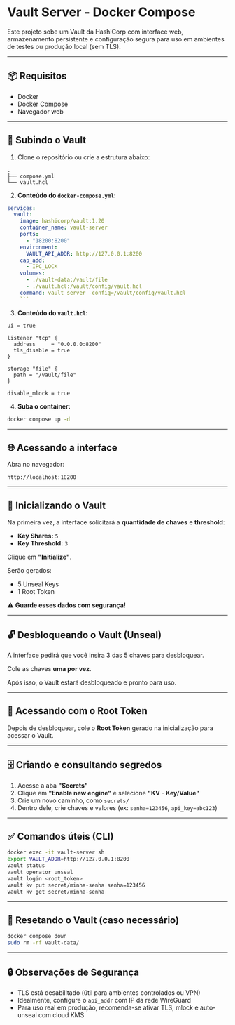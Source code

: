 # Vault Server - Docker Compose

Este projeto sobe um Vault da HashiCorp com interface web, armazenamento persistente e configuração segura para uso em ambientes de testes ou produção local (sem TLS).

---

## 📦 Requisitos

- Docker
- Docker Compose
- Navegador web

---

## 🚀 Subindo o Vault

1. Clone o repositório ou crie a estrutura abaixo:

```
.
├── compose.yml
└── vault.hcl
````

2. **Conteúdo do `docker-compose.yml`:**

```yaml
services:
  vault:
    image: hashicorp/vault:1.20
    container_name: vault-server
    ports:
      - "18200:8200"
    environment:
      VAULT_API_ADDR: http://127.0.0.1:8200
    cap_add:
      - IPC_LOCK
    volumes:
      - ./vault-data:/vault/file
      - ./vault.hcl:/vault/config/vault.hcl
    command: vault server -config=/vault/config/vault.hcl
    ```
```

3. **Conteúdo do `vault.hcl`:**

```hcl
ui = true

listener "tcp" {
  address     = "0.0.0.0:8200"
  tls_disable = true
}

storage "file" {
  path = "/vault/file"
}

disable_mlock = true
```

4. **Suba o container:**

```bash
docker compose up -d
```

---

## 🌐 Acessando a interface

Abra no navegador:

```
http://localhost:18200
```

---

## 🔐 Inicializando o Vault

Na primeira vez, a interface solicitará a **quantidade de chaves** e **threshold**:

* **Key Shares:** `5`
* **Key Threshold:** `3`

Clique em **"Initialize"**.

Serão gerados:

* 5 Unseal Keys
* 1 Root Token

⚠️ **Guarde esses dados com segurança!**

---

## 🔓 Desbloqueando o Vault (Unseal)

A interface pedirá que você insira 3 das 5 chaves para desbloquear.

Cole as chaves **uma por vez**.

Após isso, o Vault estará desbloqueado e pronto para uso.

---

## 🔑 Acessando com o Root Token

Depois de desbloquear, cole o **Root Token** gerado na inicialização para acessar o Vault.

---

## 🗄️ Criando e consultando segredos

1. Acesse a aba **"Secrets"**
2. Clique em **"Enable new engine"** e selecione **"KV - Key/Value"**
3. Crie um novo caminho, como `secrets/`
4. Dentro dele, crie chaves e valores (ex: `senha=123456`, `api_key=abc123`)

---

## ✅ Comandos úteis (CLI)

```bash
docker exec -it vault-server sh
export VAULT_ADDR=http://127.0.0.1:8200
vault status
vault operator unseal
vault login <root_token>
vault kv put secret/minha-senha senha=123456
vault kv get secret/minha-senha
```

---

## 🧼 Resetando o Vault (caso necessário)

```bash
docker compose down
sudo rm -rf vault-data/
```

---

## 🔒 Observações de Segurança

* TLS está desabilitado (útil para ambientes controlados ou VPN)
* Idealmente, configure o `api_addr` com IP da rede WireGuard
* Para uso real em produção, recomenda-se ativar TLS, mlock e auto-unseal com cloud KMS